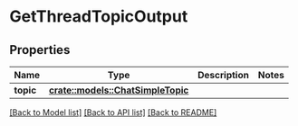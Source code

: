 # GetThreadTopicOutput

## Properties

Name | Type | Description | Notes
------------ | ------------- | ------------- | -------------
**topic** | [**crate::models::ChatSimpleTopic**](ChatSimpleTopic.md) |  | 

[[Back to Model list]](../README.md#documentation-for-models) [[Back to API list]](../README.md#documentation-for-api-endpoints) [[Back to README]](../README.md)


